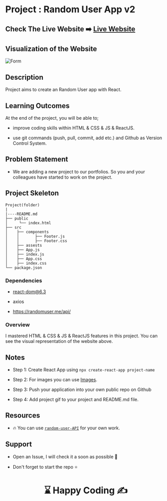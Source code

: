 # Project : Random User App v2

## Check The Live Website ➡️ [Live Website](https://cooper-randomuserapp-react.onrender.com/)

## Visualization of the Website

![Form](./AnimationRandomUser2.gif)

## Description

Project aims to create an Random User app with React.

## Learning Outcomes

At the end of the project, you will be able to;

- improve coding skills within HTML & CSS & JS & ReactJS.

- use git commands (push, pull, commit, add etc.) and Github as Version Control System.

## Problem Statement

- We are adding a new project to our portfolios. So you and your colleagues have started to work on the project.

## Project Skeleton

```
Project(folder)
|
|----README.md
├── public
│     └── index.html
├── src
│    ├── components
│    │       ├── Footer.js
│    │       ├── Footer.css
│    ├── assests
│    ├── App.js
│    ├── index.js
│    ├── App.css
│    ├── index.css
└── package.json
```

### Dependencies

- react-dom@6.3

- axios

- https://randomuser.me/api/


### Overview

I mastered HTML & CSS & JS & ReactJS features in this project.
You can see the visual representation of the website above.

## Notes

- Step 1: Create React App using `npx create-react-app project-name`

- Step 2: For images you can use [Images](./src/assests).

- Step 3: Push your application into your own public repo on Github

- Step 4: Add project gif to your project and README.md file.

## Resources

- 🔥 You can use [`random-user-API`](https://randomuser.me/api/) for your own work.

## Support
- Open an Issue, I will check it a soon as possible 👀

- Don't forget to start the repo ⭐

# <center> ⌛ Happy Coding ✍ </center>
